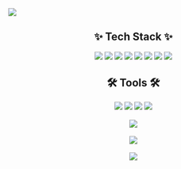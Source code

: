 <img src="https://capsule-render.vercel.app/api?type=cylinder&color=auto&height=200&section=header&text=hwanyb's Github&fontSize=70&fontColor=fff" />
<h2 align="center">✨ Tech Stack ✨</h2>

<div align="center">
	<img src="https://img.shields.io/badge/HTML5-E34F26?style=flat&logo=HTML5&logoColor=white" />
	<img src="https://img.shields.io/badge/CSS3-1572B6?style=flat&logo=CSS3&logoColor=white" />
    <img src="https://img.shields.io/badge/JavaScript-F7DF1E?style=flat&logo=JavaScript&logoColor=white" />
    <img src="https://img.shields.io/badge/TypeScript-3178C6?style=flat&logo=TypeScript&logoColor=white" />
    <img src="https://img.shields.io/badge/React-61DAFB?style=flat&logo=React&logoColor=white" />
    <img src="https://img.shields.io/badge/Redux-764ABC?style=flat&logo=Redux&logoColor=white" />
    <img src="https://img.shields.io/badge/styled
-DB7093?style=flat&logo=styled-components
&logoColor=white" />
    <img src="https://img.shields.io/badge/Firebase
-FFCA28?style=flat&logo=Firebase
&logoColor=white" />
</div>

<h2 align="center">🛠 Tools 🛠</h2>

<div align="center">
	<img src="https://img.shields.io/badge/Git-F05032?style=flat&logo=Git&logoColor=white" />
	<img src="https://img.shields.io/badge/GitHub-181717?style=flat&logo=GitHub&logoColor=white" />
	<img src="https://img.shields.io/badge/VSCode-007ACC?style=flat&logo=Visual Studio Code&logoColor=white" />
	<img src="https://img.shields.io/badge/IntelliJ IDEA-000000?style=flat&logo=IntelliJ IDEA&logoColor=white" />
    <br />
    <br />    
    <img src="https://github-readme-stats.vercel.app/api/top-langs/?username=hwanyb&layout=compact">
    <br />
    <br />  
    <img src="https://github-readme-stats.vercel.app/api?username=hwanyb&show_icons=true">
    <br />
    <br />
    <a href="https://hits.seeyoufarm.com"><img src="https://hits.seeyoufarm.com/api/count/incr/badge.svg?url=https%3A%2F%2Fgithub.com%2Fgjbae1212%2Fhit-counter"/></a>
</div>

